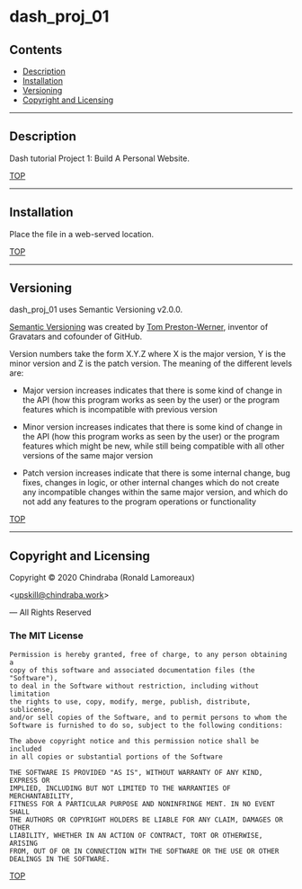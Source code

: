# dash_proj_01

## Contents

- [Description](#description)
- [Installation](#installation)
- [Versioning](#versioning)
- [Copyright and Licensing](#copyright-and-licensing)

---
## Description

   Dash tutorial Project 1: Build A Personal Website.

[TOP](#contents)

---
## Installation

   Place the file in a web-served location.

[TOP](#contents)

---
## Versioning

dash_proj_01 uses Semantic Versioning v2.0.0.

[Semantic Versioning][semver] was created by [Tom Preston-Werner][tompreston], inventor of Gravatars and cofounder of GitHub.

Version numbers take the form X.Y.Z where X is the major version, Y is the minor version and Z is the patch version. The meaning of the different levels are:

* Major version increases indicates that there is some kind of change in the API (how this program works as seen by the user) or the program features which is incompatible with previous version

* Minor version increases indicates that there is some kind of change in the API (how this program works as seen by the user) or the program features which might be new, while still being compatible with all other versions of the same major version

* Patch version increases indicate that there is some internal change, bug fixes, changes in logic, or other internal changes which do not create any incompatible changes within the same major version, and which do not add any features to the program operations or functionality

  [semver]: https://semver.org/spec/v2.0.0.html
  [tompreston]: http://tom.preston-werner.com/

[TOP](#contents)

---
## Copyright and Licensing

Copyright © 2020  Chindraba (Ronald Lamoreaux)

<[upskill@chindraba.work](mailto:upskill@chindraba.work?subject='dash_proj_01')>

— All Rights Reserved

### The MIT License
    
    Permission is hereby granted, free of charge, to any person obtaining a
    copy of this software and associated documentation files (the "Software"),
    to deal in the Software without restriction, including without limitation
    the rights to use, copy, modify, merge, publish, distribute, sublicense,
    and/or sell copies of the Software, and to permit persons to whom the
    Software is furnished to do so, subject to the following conditions:

    The above copyright notice and this permission notice shall be included
    in all copies or substantial portions of the Software

    THE SOFTWARE IS PROVIDED "AS IS", WITHOUT WARRANTY OF ANY KIND, EXPRESS OR
    IMPLIED, INCLUDING BUT NOT LIMITED TO THE WARRANTIES OF MERCHANTABILITY,
    FITNESS FOR A PARTICULAR PURPOSE AND NONINFRINGE MENT. IN NO EVENT SHALL
    THE AUTHORS OR COPYRIGHT HOLDERS BE LIABLE FOR ANY CLAIM, DAMAGES OR OTHER
    LIABILITY, WHETHER IN AN ACTION OF CONTRACT, TORT OR OTHERWISE, ARISING
    FROM, OUT OF OR IN CONNECTION WITH THE SOFTWARE OR THE USE OR OTHER
    DEALINGS IN THE SOFTWARE.

[TOP](#contents)
